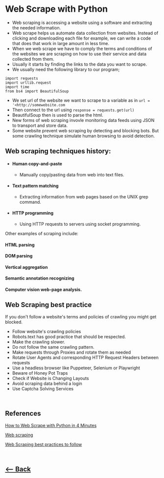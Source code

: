 # Web Scrape with Python
* Web scraping is accessing a website using a software and extracting the needed information.
* Web scrape helps us automate data collection from websites. Instead of clicking and downloading each file for example, we can write a code that does that work in large amount in less time.
* When we web scrape we have to comply the terms and conditions of the websites we are scraping on how to use their service and data collected from them.
* Usually it starts by finding the links to the data you want to scrape.
* We usually need the following library to our program;
```
import requests
import urllib.request
import time
from bs4 import BeautifulSoup

```

* We set url of the website we want to scrape to a variable as in `url = '<http://somewebsite.com`
* Then connect to the url using `response = requests.get(url)`
* BeautifulSoup then is used to parse the html.
* New forms of web scraping invovle monitoring data feeds using JSON to transport and store data.
* Some website prevent web scraping by detecting and blocking bots. But some crawling technique simulate human browsing to avoid detection.

## Web scraping techniques history:

 * #### Human copy-and-paste
     * Manually copy/pasting data from web into text files.
* #### Text pattern matching
    * Extracting information from web pages based on the UNIX grep command.
* #### HTTP programming
     * Using HTTP requests to servers using socket programming.

Other examples of scraping include:

#### HTML parsing
#### DOM parsing
#### Vertical aggregation
#### Semantic annotation recognizing
#### Computer vision web-page analysis.

## Web Scraping best practice
If you don't follow a website's terms and policies of crawling you might get blocked.
* Follow website's crawling policies
* Robots.text has good practice that should be respected.
* Make the crawling slower.
* Do not follow the same crawling pattern.
* Make requests through Proxies and rotate them as needed
* Rotate User Agents and corresponding HTTP Request Headers between requests
* Use a headless browser like Puppeteer, Selenium or Playwright
* Beware of Honey Pot Traps
* Check if Website is Changing Layouts
* Avoid scraping data behind a login
* Use Captcha Solving Services


<br />

## References

[How to Web Scrape with Python in 4 Minutes](https://towardsdatascience.com/how-to-web-scrape-with-python-in-4-minutes-bc49186a8460)

[Web scraping](https://en.wikipedia.org/wiki/Web_scraping)

[Web Scraping best practices to follow](https://www.scrapehero.com/how-to-prevent-getting-blacklisted-while-scraping/)


<br />

## [<-- Back](README.md)
